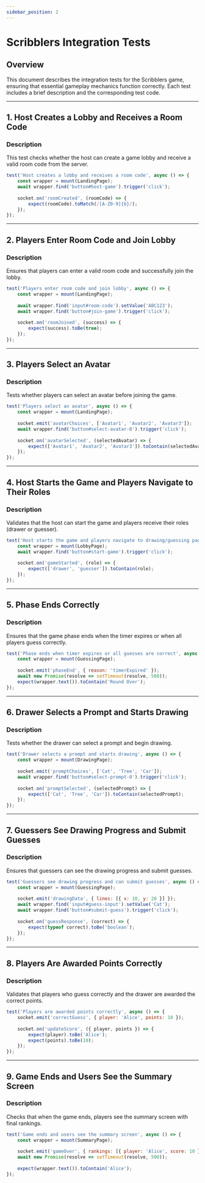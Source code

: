 ```yaml
---
sidebar_position: 2
---
```


# Scribblers Integration Tests

## Overview
This document describes the integration tests for the Scribblers game, ensuring that essential gameplay mechanics function correctly. Each test includes a brief description and the corresponding test code.

---

## 1. Host Creates a Lobby and Receives a Room Code
### Description
This test checks whether the host can create a game lobby and receive a valid room code from the server.

```javascript
test('Host creates a lobby and receives a room code', async () => {
    const wrapper = mount(LandingPage);
    await wrapper.find('button#host-game').trigger('click');
    
    socket.on('roomCreated', (roomCode) => {
        expect(roomCode).toMatch(/[A-Z0-9]{6}/);
    });
});
```

---

## 2. Players Enter Room Code and Join Lobby
### Description
Ensures that players can enter a valid room code and successfully join the lobby.

```javascript
test('Players enter room code and join lobby', async () => {
    const wrapper = mount(LandingPage);
    
    await wrapper.find('input#room-code').setValue('ABC123');
    await wrapper.find('button#join-game').trigger('click');
    
    socket.on('roomJoined', (success) => {
        expect(success).toBe(true);
    });
});
```

---

## 3. Players Select an Avatar
### Description
Tests whether players can select an avatar before joining the game.

```javascript
test('Players select an avatar', async () => {
    const wrapper = mount(LandingPage);
    
    socket.emit('avatarChoices', ['Avatar1', 'Avatar2', 'Avatar3']);
    await wrapper.find('button#select-avatar-0').trigger('click');
    
    socket.on('avatarSelected', (selectedAvatar) => {
        expect(['Avatar1', 'Avatar2', 'Avatar3']).toContain(selectedAvatar);
    });
});
```

---

## 4. Host Starts the Game and Players Navigate to Their Roles
### Description
Validates that the host can start the game and players receive their roles (drawer or guesser).

```javascript
test('Host starts the game and players navigate to drawing/guessing pages', async () => {
    const wrapper = mount(LobbyPage);
    await wrapper.find('button#start-game').trigger('click');
    
    socket.on('gameStarted', (role) => {
        expect(['drawer', 'guesser']).toContain(role);
    });
});
```

---

## 5. Phase Ends Correctly
### Description
Ensures that the game phase ends when the timer expires or when all players guess correctly.

```javascript
test('Phase ends when timer expires or all guesses are correct', async () => {
    const wrapper = mount(GuessingPage);
    
    socket.emit('phaseEnd', { reason: 'timerExpired' });
    await new Promise(resolve => setTimeout(resolve, 500));
    expect(wrapper.text()).toContain('Round Over');
});
```

---

## 6. Drawer Selects a Prompt and Starts Drawing
### Description
Tests whether the drawer can select a prompt and begin drawing.

```javascript
test('Drawer selects a prompt and starts drawing', async () => {
    const wrapper = mount(DrawingPage);
    
    socket.emit('promptChoices', ['Cat', 'Tree', 'Car']);
    await wrapper.find('button#select-prompt-0').trigger('click');
    
    socket.on('promptSelected', (selectedPrompt) => {
        expect(['Cat', 'Tree', 'Car']).toContain(selectedPrompt);
    });
});
```

---

## 7. Guessers See Drawing Progress and Submit Guesses
### Description
Ensures that guessers can see the drawing progress and submit guesses.

```javascript
test('Guessers see drawing progress and can submit guesses', async () => {
    const wrapper = mount(GuessingPage);
    
    socket.emit('drawingData', { lines: [{ x: 10, y: 20 }] });
    await wrapper.find('input#guess-input').setValue('Cat');
    await wrapper.find('button#submit-guess').trigger('click');
    
    socket.on('guessResponse', (correct) => {
        expect(typeof correct).toBe('boolean');
    });
});
```

---

## 8. Players Are Awarded Points Correctly
### Description
Validates that players who guess correctly and the drawer are awarded the correct points.

```javascript
test('Players are awarded points correctly', async () => {
    socket.emit('correctGuess', { player: 'Alice', points: 10 });
    
    socket.on('updateScore', ({ player, points }) => {
        expect(player).toBe('Alice');
        expect(points).toBe(10);
    });
});
```

---

## 9. Game Ends and Users See the Summary Screen
### Description
Checks that when the game ends, players see the summary screen with final rankings.

```javascript
test('Game ends and users see the summary screen', async () => {
    const wrapper = mount(SummaryPage);
    
    socket.emit('gameOver', { rankings: [{ player: 'Alice', score: 10 }] });
    await new Promise(resolve => setTimeout(resolve, 500));
    
    expect(wrapper.text()).toContain('Alice');
});
```


